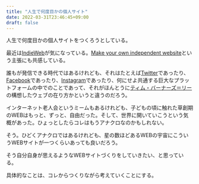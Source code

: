 ```yaml
---
title: "人生で何度目かの個人サイト"
date: 2022-03-31T23:46:45+09:00
draft: false
---
```


人生で何度目かの個人サイトをつくろうとしている。

最近は[IndieWeb](https://indieweb.org/)が気になっている。[Make your own independent website](https://victoria.dev/blog/make-your-own-independent-website/)という主張にも共感している。

誰もが発信できる時代ではあるけれども、それはたとえば[Twitter](https://twitter.com/)であったり、[Facebook](https://www.facebook.com/)であったり、[Instagram](https://www.instagram.com/)であったり、何にせよ共通する巨大なプラットフォームの中でのことであって、それがほんとうに[ティム・バーナーズ＝リー](https://www.amazon.co.jp/dp/4839902879)の構想したウェブの在り方かというと違うのだろう。

インターネット老人会というミームもあるけれども、子どもの頃に触れた草創期のWEBはもっと、ずっと、自由だった。そして、世界に開いていこうという気概があった。ひょっとしたらコレはもうアナクロなのかもしれない。

そう。ひどくアナクロではあるけれども、星の数ほどあるWEBの宇宙にこういうWEBサイトが一つくらいあっても良いだろう。

そう自分自身が思えるようなWEBサイトづくりをしていきたい、と思っている。

具体的なことは、コレからつくりながら考えていくことにする。